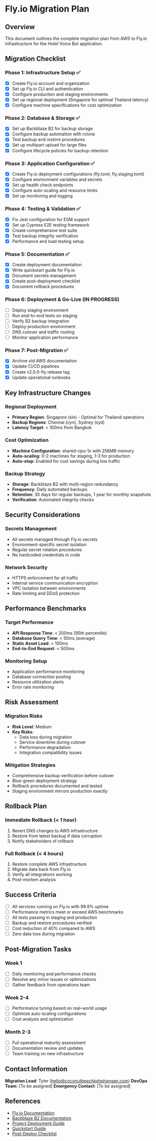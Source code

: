 # Fly.io Migration Plan

## Overview
This document outlines the complete migration plan from AWS to Fly.io infrastructure for the Hotel Voice Bot application.

## Migration Checklist

### Phase 1: Infrastructure Setup ✅
- [x] Create Fly.io account and organization
- [x] Set up Fly.io CLI and authentication
- [x] Configure production and staging environments
- [x] Set up regional deployment (Singapore for optimal Thailand latency)
- [x] Configure machine specifications for cost optimization

### Phase 2: Database & Storage ✅
- [x] Set up Backblaze B2 for backup storage
- [x] Configure backup automation with rclone
- [x] Test backup and restore procedures
- [x] Set up multipart upload for large files
- [x] Configure lifecycle policies for backup retention

### Phase 3: Application Configuration ✅
- [x] Create Fly.io deployment configurations (fly.toml, fly.staging.toml)
- [x] Configure environment variables and secrets
- [x] Set up health check endpoints
- [x] Configure auto-scaling and resource limits
- [x] Set up monitoring and logging

### Phase 4: Testing & Validation ✅
- [x] Fix Jest configuration for ESM support
- [x] Set up Cypress E2E testing framework
- [x] Create comprehensive test suite
- [x] Test backup integrity verification
- [x] Performance and load testing setup

### Phase 5: Documentation ✅
- [x] Create deployment documentation
- [x] Write quickstart guide for Fly.io
- [x] Document secrets management
- [x] Create post-deployment checklist
- [x] Document rollback procedures

### Phase 6: Deployment & Go-Live (IN PROGRESS)
- [ ] Deploy staging environment
- [ ] Run end-to-end tests on staging
- [ ] Verify B2 backup integration
- [ ] Deploy production environment
- [ ] DNS cutover and traffic routing
- [ ] Monitor application performance

### Phase 7: Post-Migration ✅
- [x] Archive old AWS documentation
- [x] Update CI/CD pipelines
- [x] Create v2.0.0-fly release tag
- [x] Update operational runbooks

## Key Infrastructure Changes

### Regional Deployment
- **Primary Region**: Singapore (sin) - Optimal for Thailand operations
- **Backup Regions**: Chennai (cyn), Sydney (syd)
- **Latency Target**: < 100ms from Bangkok

### Cost Optimization
- **Machine Configuration**: shared-cpu-1x with 256MB memory
- **Auto-scaling**: 0-2 machines for staging, 1-3 for production
- **Auto-stop**: Enabled for cost savings during low traffic

### Backup Strategy
- **Storage**: Backblaze B2 with multi-region redundancy
- **Frequency**: Daily automated backups
- **Retention**: 30 days for regular backups, 1 year for monthly snapshots
- **Verification**: Automated integrity checks

## Security Considerations

### Secrets Management
- All secrets managed through Fly.io secrets
- Environment-specific secret isolation
- Regular secret rotation procedures
- No hardcoded credentials in code

### Network Security
- HTTPS enforcement for all traffic
- Internal service communication encryption
- VPC isolation between environments
- Rate limiting and DDoS protection

## Performance Benchmarks

### Target Performance
- **API Response Time**: < 200ms (95th percentile)
- **Database Query Time**: < 50ms (average)
- **Static Asset Load**: < 100ms
- **End-to-End Request**: < 500ms

### Monitoring Setup
- Application performance monitoring
- Database connection pooling
- Resource utilization alerts
- Error rate monitoring

## Risk Assessment

### Migration Risks
- **Risk Level**: Medium
- **Key Risks**:
  - Data loss during migration
  - Service downtime during cutover
  - Performance degradation
  - Integration compatibility issues

### Mitigation Strategies
- Comprehensive backup verification before cutover
- Blue-green deployment strategy
- Rollback procedures documented and tested
- Staging environment mirrors production exactly

## Rollback Plan

### Immediate Rollback (< 1 hour)
1. Revert DNS changes to AWS infrastructure
2. Restore from latest backup if data corruption
3. Notify stakeholders of rollback

### Full Rollback (< 4 hours)
1. Restore complete AWS infrastructure
2. Migrate data back from Fly.io
3. Verify all integrations working
4. Post-mortem analysis

## Success Criteria

- [ ] All services running on Fly.io with 99.9% uptime
- [ ] Performance metrics meet or exceed AWS benchmarks
- [ ] All tests passing in staging and production
- [ ] Backup and restore procedures verified
- [ ] Cost reduction of 40% compared to AWS
- [ ] Zero data loss during migration

## Post-Migration Tasks

### Week 1
- [ ] Daily monitoring and performance checks
- [ ] Resolve any minor issues or optimizations
- [ ] Gather feedback from operations team

### Week 2-4
- [ ] Performance tuning based on real-world usage
- [ ] Optimize auto-scaling configurations
- [ ] Cost analysis and optimization

### Month 2-3
- [ ] Full operational maturity assessment
- [ ] Documentation review and updates
- [ ] Team training on new infrastructure

## Contact Information

**Migration Lead**: Tyler (hello@coconutbeachkohphangan.com)
**DevOps Team**: [To be assigned]
**Emergency Contact**: [To be assigned]

## References

- [Fly.io Documentation](https://fly.io/docs/)
- [Backblaze B2 Documentation](https://www.backblaze.com/b2/docs/)
- [Project Deployment Guide](./DEPLOYMENT.md)
- [Quickstart Guide](./QUICKSTART_FLY.md)
- [Post-Deploy Checklist](./POST_DEPLOY_CHECKLIST.md)

